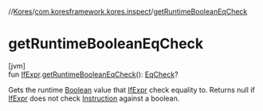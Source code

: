 //[Kores](../../index.md)/[com.koresframework.kores.inspect](index.md)/[getRuntimeBooleanEqCheck](get-runtime-boolean-eq-check.md)

# getRuntimeBooleanEqCheck

[jvm]\
fun [IfExpr](../com.koresframework.kores.base/-if-expr/index.md).[getRuntimeBooleanEqCheck](get-runtime-boolean-eq-check.md)(): [EqCheck](-eq-check/index.md)?

Gets the runtime [Boolean](https://kotlinlang.org/api/latest/jvm/stdlib/kotlin/-boolean/index.html) value that [IfExpr](../com.koresframework.kores.base/-if-expr/index.md) check equality to. Returns null if [IfExpr](../com.koresframework.kores.base/-if-expr/index.md) does not check [Instruction](../com.koresframework.kores/-instruction/index.md) against a boolean.
